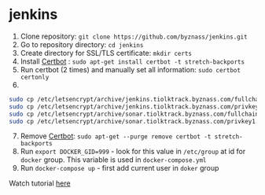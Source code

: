 # jenkins

1. Clone repository: `git clone https://github.com/byznass/jenkins.git`
2. Go to repository directory: `cd jenkins`
3. Create directory for SSL/TLS certificate: `mkdir certs`
7. Install [Certbot](https://certbot.eff.org) : `sudo apt-get install certbot -t stretch-backports`
8. Run certbot (2 times) and manually set all information: `sudo certbot certonly`
9. 
```bash
sudo cp /etc/letsencrypt/archive/jenkins.tiolktrack.byznass.com/fullchain1.pem certs/jenkins-fullchain.crt
sudo cp /etc/letsencrypt/archive/jenkins.tiolktrack.byznass.com/privkey1.pem certs/jenkins-privkey.ke
sudo cp /etc/letsencrypt/archive/sonar.tiolktrack.byznass.com/fullchain1.pem certs/sonar-fullchain.crt
sudo cp /etc/letsencrypt/archive/sonar.tiolktrack.byznass.com/privkey1.pem certs/sonar-privkey.key
```
7. Remove [Certbot](https://certbot.eff.org): `sudo apt-get --purge remove certbot -t stretch-backports`
13. Run `export DOCKER_GID=999` - look for this value in `/etc/group` at id for `docker` group. This variable is used in `docker-compose.yml`
15. Run `docker-compose up` - first add current user in `doker` group 

Watch tutorial [here](https://youtu.be/VhnVoYd-cjQ)
